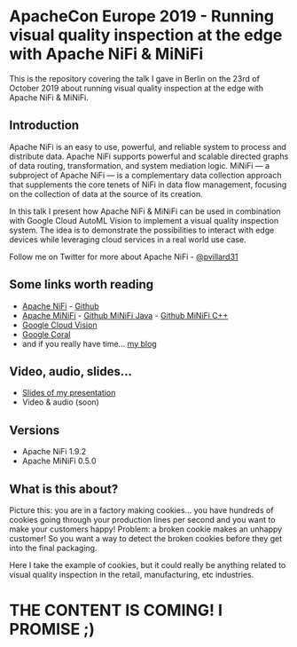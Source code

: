 # ApacheCon Europe 2019 - Running visual quality inspection at the edge with Apache NiFi & MiNiFi

This is the repository covering the talk I gave in Berlin on the 23rd of October 2019 about running visual quality inspection at the edge with Apache NiFi & MiNiFi. 

## Introduction

Apache NiFi is an easy to use, powerful, and reliable system to process and distribute data. Apache NiFi supports powerful and scalable directed graphs of data routing, transformation, and system mediation logic. MiNiFi — a subproject of Apache NiFi — is a complementary data collection approach that supplements the core tenets of NiFi in data flow management, focusing on the collection of data at the source of its creation.

In this talk I present how Apache NiFi & MiNiFi can be used in combination with Google Cloud AutoML Vision to implement a visual quality inspection system. The idea is to demonstrate the possibilities to interact with edge devices while leveraging cloud services in a real world use case.

Follow me on Twitter for more about Apache NiFi - [@pvillard31](https://twitter.com/pvillard31)

## Some links worth reading

- [Apache NiFi](https://nifi.apache.org/) - [Github](https://github.com/apache/nifi)
- [Apache MiNiFi](https://nifi.apache.org/minifi/index.html) - [Github MiNiFi Java](https://github.com/apache/nifi-minifi) - [Github MiNiFi C++](https://github.com/apache/nifi-minifi-cpp)
- [Google Cloud Vision](https://cloud.google.com/vision/)
- [Google Coral](https://coral.withgoogle.com)
- and if you really have time... [my blog](https://www.pierrevillard.com/)

## Video, audio, slides...

- [Slides of my presentation](./slides/ACEU19-NiFi-MiNiFi-Visual_Quality_Inspection_At_The_Edge.pdf)
- Video & audio (soon)

## Versions

- Apache NiFi 1.9.2
- Apache MiNiFi 0.5.0

## What is this about?

Picture this: you are in a factory making cookies... you have hundreds of cookies going through your production lines per second and you want to make your customers happy! Problem: a broken cookie makes an unhappy customer! So you want a way to detect the broken cookies before they get into the final packaging.

Here I take the example of cookies, but it could really be anything related to visual quality inspection in the retail, manufacturing, etc industries.

# THE CONTENT IS COMING! I PROMISE ;)
